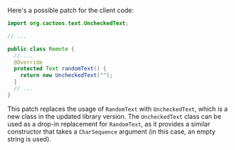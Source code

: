 Here's a possible patch for the client code:

```java
import org.cactoos.text.UncheckedText;

// ...

public class Remote {
  // ...
  @Override
  protected Text randomText() {
    return new UncheckedText("");
  }
  // ...
}
```

This patch replaces the usage of `RandomText` with `UncheckedText`, which is a new class in the updated library version. The `UncheckedText` class can be used as a drop-in replacement for `RandomText`, as it provides a similar constructor that takes a `CharSequence` argument (in this case, an empty string is used).